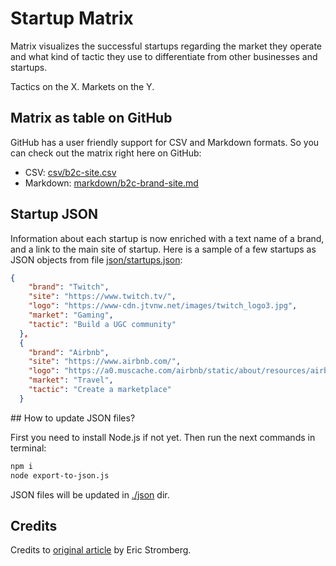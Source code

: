 # Startup Matrix

Matrix visualizes the successful startups regarding the market they operate and what kind of tactic they use to differentiate from other businesses and startups.

Tactics on the X. Markets on the Y.

## Matrix as table on GitHub

GitHub has a user friendly support for CSV and Markdown formats. So you can check out the matrix right here on GitHub:

* CSV: [csv/b2c-site.csv](./csv/b2c-site.csv)
* Markdown: [markdown/b2c-brand-site.md](./markdown/b2c-brand-site.md)

## Startup JSON

Information about each startup is now enriched with a text name of a brand, and a link to the main site of startup. Here is a sample of a few startups as JSON objects from file [json/startups.json](./json/startups.json):

```json
{
    "brand": "Twitch",
    "site": "https://www.twitch.tv/",
    "logo": "https://www-cdn.jtvnw.net/images/twitch_logo3.jpg",
    "market": "Gaming",
    "tactic": "Build a UGC community"
  },
  {
    "brand": "Airbnb",
    "site": "https://www.airbnb.com/",
    "logo": "https://a0.muscache.com/airbnb/static/about/resources/airbnb-logo-293-86cb5a9eea395a8233842fb74a5b59af.png",
    "market": "Travel",
    "tactic": "Create a marketplace"
  }
```

## How to update JSON files?

First you need to install Node.js if not yet.
Then run the next commands in terminal:

```bash
npm i
node export-to-json.js
```

JSON files will be updated in [./json](./json) dir.

## Credits

Credits to [original article](https://medium.com/the-mission/the-startup-idea-matrix-182bf2e6a53a) by Eric Stromberg.
